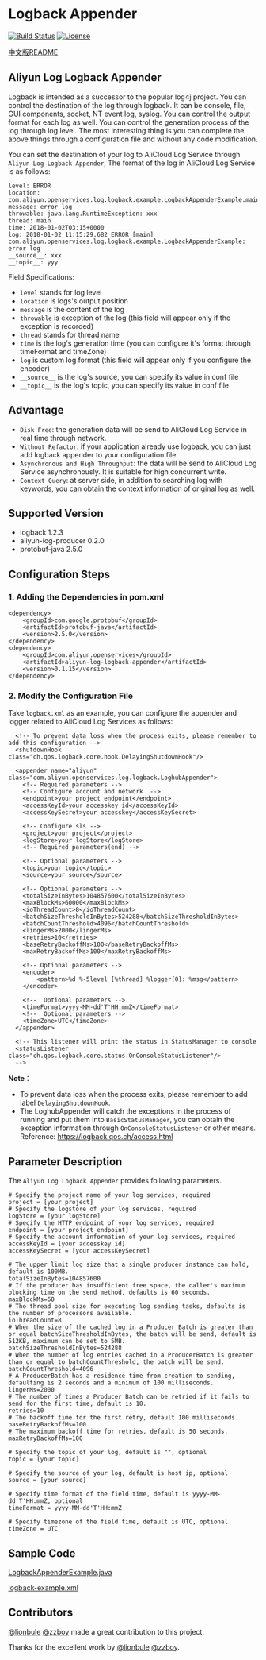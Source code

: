 # Logback Appender

[![Build Status](https://travis-ci.org/aliyun/aliyun-log-logback-appender.svg?branch=master)](https://travis-ci.org/aliyun/aliyun-log-logback-appender)
[![License](https://img.shields.io/badge/license-Apache2.0-blue.svg)](/LICENSE)

[中文版README](/README_CN.md)

## Aliyun Log Logback Appender

Logback is intended as a successor to the popular log4j project. You can control the destination of the log through logback. It can be console, file, GUI components, socket, NT event log, syslog. You can control the output format for each log as well. You can control the generation process of the log through log level. The most interesting thing is you can complete the above things through a configuration file and without any code modification.

You can set the destination of your log to AliCloud Log Service through `Aliyun Log Logback Appender`, The format of the log in AliCloud Log Service is as follows:
```
level: ERROR
location: com.aliyun.openservices.log.logback.example.LogbackAppenderExample.main(LogbackAppenderExample.java:18)
message: error log
throwable: java.lang.RuntimeException: xxx
thread: main
time: 2018-01-02T03:15+0000
log: 2018-01-02 11:15:29,682 ERROR [main] com.aliyun.openservices.log.logback.example.LogbackAppenderExample: error log
__source__: xxx
__topic__: yyy
```
Field Specifications:
+ `level` stands for log level
+ `location` is logs's output position
+ `message` is the content of the log
+ `throwable` is exception of the log (this field will appear only if the exception is recorded)
+ `thread` stands for thread name
+ `time` is the log's generation time (you can configure it's format through timeFormat and timeZone)
+ `log` is custom log format (this field will appear only if you configure the encoder)
+ `__source__` is the log's source, you can specify its value in conf file
+ `__topic__` is the log's topic, you can specify its value in conf file

## Advantage
+ `Disk Free`: the generation data will be send to AliCloud Log Service in real time through network.
+ `Without Refactor`: if your application already use logback, you can just add logback appender to your configuration file.
+ `Asynchronous and High Throughput`: the data will be send to AliCloud Log Service asynchronously. It is suitable for high concurrent write.
+ `Context Query`: at server side, in addition to searching log with keywords, you can obtain the context information of original log as well.


## Supported Version
* logback 1.2.3
* aliyun-log-producer 0.2.0
* protobuf-java 2.5.0


## Configuration Steps

### 1. Adding the Dependencies in pom.xml

```
<dependency>
    <groupId>com.google.protobuf</groupId>
    <artifactId>protobuf-java</artifactId>
    <version>2.5.0</version>
</dependency>
<dependency>
    <groupId>com.aliyun.openservices</groupId>
    <artifactId>aliyun-log-logback-appender</artifactId>
    <version>0.1.15</version>
</dependency>
```

### 2. Modify the Configuration File

Take `logback.xml` as an example, you can configure the appender and logger related to AliCloud Log Services as follows:
```
  <!-- To prevent data loss when the process exits, please remember to add this configuration -->
  <shutdownHook class="ch.qos.logback.core.hook.DelayingShutdownHook"/>

  <appender name="aliyun" class="com.aliyun.openservices.log.logback.LoghubAppender">
    <!-- Required parameters -->
    <!-- Configure account and network  -->
    <endpoint>your project endpoint</endpoint>
    <accessKeyId>your accesskey id</accessKeyId>
    <accessKeySecret>your accesskey</accessKeySecret>

    <!-- Configure sls -->
    <project>your project</project>
    <logStore>your logStore</logStore>
    <!-- Required parameters(end) -->

    <!-- Optional parameters -->
    <topic>your topic</topic>
    <source>your source</source>

    <!-- Optional parameters -->
    <totalSizeInBytes>104857600</totalSizeInBytes>
    <maxBlockMs>60000</maxBlockMs>
    <ioThreadCount>8</ioThreadCount>
    <batchSizeThresholdInBytes>524288</batchSizeThresholdInBytes>
    <batchCountThreshold>4096</batchCountThreshold>
    <lingerMs>2000</lingerMs>
    <retries>10</retries>
    <baseRetryBackoffMs>100</baseRetryBackoffMs>
    <maxRetryBackoffMs>100</maxRetryBackoffMs>
    
    <!-- Optional parameters -->
    <encoder>
        <pattern>%d %-5level [%thread] %logger{0}: %msg</pattern>
    </encoder>
    
    <!--  Optional parameters -->
    <timeFormat>yyyy-MM-dd'T'HH:mmZ</timeFormat>
    <!--  Optional parameters -->
    <timeZone>UTC</timeZone>
  </appender>

  <!-- This listener will print the status in StatusManager to console
  <statusListener class="ch.qos.logback.core.status.OnConsoleStatusListener"/>
  -->
```
**Note**：
+ To prevent data loss when the process exits, please remember to add label `DelayingShutdownHook`.
+ The LoghubAppender will catch the exceptions in the process of running and put them into `BasicStatusManager`, you can obtain the exception information through `OnConsoleStatusListener` or other means. Reference: https://logback.qos.ch/access.html

## Parameter Description

The `Aliyun Log Logback Appender` provides following parameters.
```
# Specify the project name of your log services, required
project = [your project]
# Specify the logstore of your log services, required
logStore = [your logStore]
# Specify the HTTP endpoint of your log services, required
endpoint = [your project endpoint]
# Specify the account information of your log services, required
accessKeyId = [your accesskey id]
accessKeySecret = [your accessKeySecret]

# The upper limit log size that a single producer instance can hold, default is 100MB.
totalSizeInBytes=104857600
# If the producer has insufficient free space, the caller's maximum blocking time on the send method, defaults is 60 seconds.
maxBlockMs=60
# The thread pool size for executing log sending tasks, defaults is the number of processors available.
ioThreadCount=8
# When the size of the cached log in a Producer Batch is greater than or equal batchSizeThresholdInBytes, the batch will be send, default is 512KB, maximum can be set to 5MB.
batchSizeThresholdInBytes=524288
# When the number of log entries cached in a ProducerBatch is greater than or equal to batchCountThreshold, the batch will be send.
batchCountThreshold=4096
# A ProducerBatch has a residence time from creation to sending, defaulting is 2 seconds and a minimum of 100 milliseconds.
lingerMs=2000
# The number of times a Producer Batch can be retried if it fails to send for the first time, default is 10.
retries=10
# The backoff time for the first retry, default 100 milliseconds.
baseRetryBackoffMs=100
# The maximum backoff time for retries, default is 50 seconds.
maxRetryBackoffMs=100

# Specify the topic of your log, default is "", optional
topic = [your topic]

# Specify the source of your log, default is host ip, optional
source = [your source]

# Specify time format of the field time, default is yyyy-MM-dd'T'HH:mmZ, optional
timeFormat = yyyy-MM-dd'T'HH:mmZ

# Specify timezone of the field time, default is UTC, optional
timeZone = UTC
```

## Sample Code

[LogbackAppenderExample.java](/src/main/java/com/aliyun/openservices/log/logback/example/LogbackAppenderExample.java)

[logback-example.xml](/src/main/resources/logback-example.xml)

## Contributors
[@lionbule](https://github.com/lionbule) [@zzboy](https://github.com/zzboy) made a great contribution to this project.

Thanks for the excellent work by [@lionbule](https://github.com/lionbule) [@zzboy](https://github.com/zzboy).

